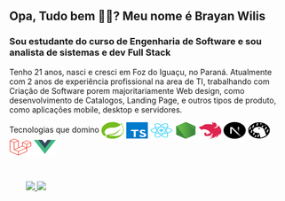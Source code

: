 ## Opa, Tudo bem 🤙🏼? Meu nome é Brayan Wilis
### Sou estudante do curso de Engenharia de Software e sou analista de sistemas e dev Full Stack
 Tenho 21 anos, nasci e cresci em Foz do Iguaçu, no Paraná.  Atualmente com 2 anos de experiência profissional na area de TI, trabalhando com Criação de Software porem majoritariamente Web design, como desenvolvimento de Catalogos, Landing Page, e outros tipos de produto, como aplicações  mobile, desktop e servidores.

<div>
  Tecnologias que domino
  <img align="center" height="30" width="40" src="https://raw.githubusercontent.com/devicons/devicon/master/icons/spring/spring-original.svg" title="Spring Boot">
  <img align="center" height="30" width="40" src="https://raw.githubusercontent.com/devicons/devicon/master/icons/typescript/typescript-plain.svg" title="Typescript">
  <img align="center" height="30" width="40" src="https://raw.githubusercontent.com/devicons/devicon/master/icons/react/react-original.svg" title="React JS">
  <img align="center" height="30" width="40" src="https://raw.githubusercontent.com/devicons/devicon/master/icons/nodejs/nodejs-original.svg" title="Node JS">
  <img align="center" height="30" width="40" src="https://github.com/devicons/devicon/blob/master/icons/nestjs/nestjs-original.svg" title="Nest JS">
  <img align="center" height="30" width="40" src="https://raw.githubusercontent.com/devicons/devicon/master/icons/nextjs/nextjs-original.svg" title="Next JS">
  <img align="center" height="30" width="40" src="https://github.com/devicons/devicon/blob/master/icons/denojs/denojs-original.svg" title="Deno">
  <img align="center" height="30" width="40" src="https://github.com/devicons/devicon/blob/master/icons/laravel/laravel-original.svg" title="Laravel JS">
  <img align="center" height="30" width="40" src="https://github.com/devicons/devicon/blob/master/icons/vuejs/vuejs-original.svg" title="Vue JS">
</div>
<br>
<div style="display: flex; margin: 30px">
  <a href="https://github.com/buraym">
  <img height="180em" src="https://github-readme-streak-stats.herokuapp.com?user=Buraym&theme=vue&hide_border=true&border_radius=5&locale=pt-br&date_format=j%2Fn%5B%2FY%5D" />
  <img height="180em"src="https://github-readme-stats.vercel.app/api/top-langs/?username=buraym&layout=compact&langs_count=7"/>
</div>
